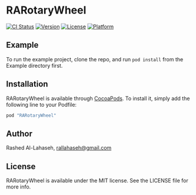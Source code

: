 # RARotaryWheel

[![CI Status](http://img.shields.io/travis/rashed/RARotaryWheel.svg?style=flat)](https://travis-ci.org/rashed/RARotaryWheel)
[![Version](https://img.shields.io/cocoapods/v/RARotaryWheel.svg?style=flat)](http://cocoapods.org/pods/RARotaryWheel)
[![License](https://img.shields.io/cocoapods/l/RARotaryWheel.svg?style=flat)](http://cocoapods.org/pods/RARotaryWheel)
[![Platform](https://img.shields.io/cocoapods/p/RARotaryWheel.svg?style=flat)](http://cocoapods.org/pods/RARotaryWheel)

## Example

To run the example project, clone the repo, and run `pod install` from the Example directory first.

## Installation

RARotaryWheel is available through [CocoaPods](http://cocoapods.org). To install
it, simply add the following line to your Podfile:

```ruby
pod "RARotaryWheel"
```

## Author

Rashed Al-Lahaseh, rallahaseh@gmail.com

## License

RARotaryWheel is available under the MIT license. See the LICENSE file for more info.
